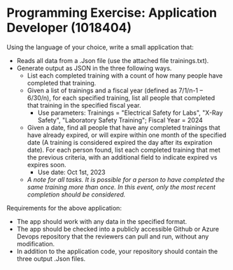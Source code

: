 # Programming Exercise: Application Developer (1018404)

Using the language of your choice, write a small application that:

* Reads all data from a .Json file (use the attached file trainings.txt).
* Generate output as JSON in the three following ways.
	* List each completed training with a count of how many people have completed that training.
	* Given a list of trainings and a fiscal year (defined as 7/1/n-1 – 6/30/n), for each specified training, list all people that completed that training in the specified fiscal year.
		* Use parameters: Trainings = "Electrical Safety for Labs", "X-Ray Safety", "Laboratory Safety Training"; Fiscal Year = 2024
	* Given a date, find all people that have any completed trainings that have already expired, or will expire within one month of the specified date (A training is considered expired the day after its expiration date). For each person found, list each completed training that met the previous criteria, with an additional field to indicate expired vs expires soon.
		* Use date: Oct 1st, 2023
	*  _A note for all tasks. It is possible for a person to have completed the same training more than once. In this event, only the most recent completion should be considered._

Requirements for the above application:

* The app should work with any data in the specified format.
* The app should be checked into a publicly accessible Github or Azure Devops repository that the reviewers can pull and run, without any modification.
* In addition to the application code, your repository should contain the three output .Json files.
